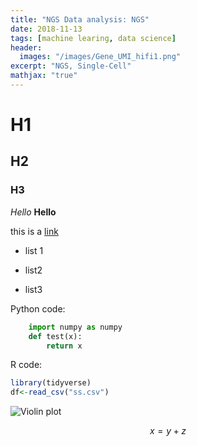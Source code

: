 ```yaml
---
title: "NGS Data analysis: NGS"
date: 2018-11-13
tags: [machine learing, data science]
header:
  images: "/images/Gene_UMI_hifi1.png"
excerpt: "NGS, Single-Cell"
mathjax: "true"
---
```


# H1
## H2

### H3

*Hello*
**Hello**

this is a [link](https://google.com)

* list 1
- list2
+ list3

Python code:
```python
	import numpy as numpy
	def test(x):
		return x
```

R code:
```r
library(tidyverse)
df<-read_csv("ss.csv")
```

<img src="{{ site.url }}{{ site.baseurl }}/images/UMI_log10violin_2000.png" alt="Violin plot">

$$x=y+z$$

<!-- {% if page.mathjax %}
<script type="text/javascript" async
  src="https://cdn.mathjax.org/mathjax/latest/MathJax.js?config=TeX-MML-AM_CHTML">
</script>
{% endif %} -->